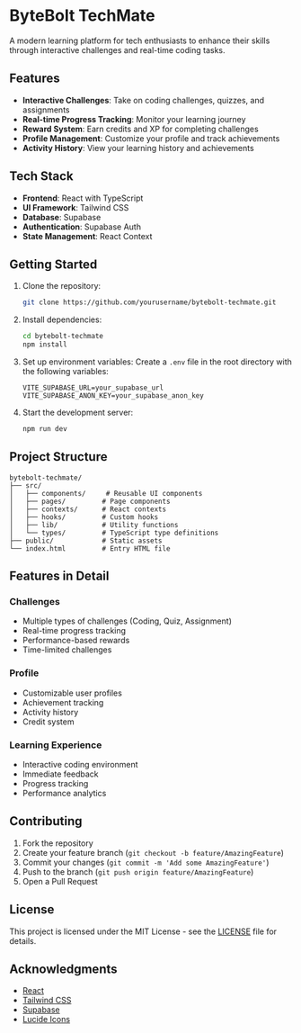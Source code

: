 # ByteBolt TechMate

A modern learning platform for tech enthusiasts to enhance their skills through interactive challenges and real-time coding tasks.

## Features

- **Interactive Challenges**: Take on coding challenges, quizzes, and assignments
- **Real-time Progress Tracking**: Monitor your learning journey
- **Reward System**: Earn credits and XP for completing challenges
- **Profile Management**: Customize your profile and track achievements
- **Activity History**: View your learning history and achievements

## Tech Stack

- **Frontend**: React with TypeScript
- **UI Framework**: Tailwind CSS
- **Database**: Supabase
- **Authentication**: Supabase Auth
- **State Management**: React Context

## Getting Started

1. Clone the repository:
   ```bash
   git clone https://github.com/yourusername/bytebolt-techmate.git
   ```

2. Install dependencies:
   ```bash
   cd bytebolt-techmate
   npm install
   ```

3. Set up environment variables:
   Create a `.env` file in the root directory with the following variables:
   ```
   VITE_SUPABASE_URL=your_supabase_url
   VITE_SUPABASE_ANON_KEY=your_supabase_anon_key
   ```

4. Start the development server:
   ```bash
   npm run dev
   ```

## Project Structure

```
bytebolt-techmate/
├── src/
│   ├── components/     # Reusable UI components
│   ├── pages/         # Page components
│   ├── contexts/      # React contexts
│   ├── hooks/         # Custom hooks
│   ├── lib/           # Utility functions
│   └── types/         # TypeScript type definitions
├── public/            # Static assets
└── index.html         # Entry HTML file
```

## Features in Detail

### Challenges
- Multiple types of challenges (Coding, Quiz, Assignment)
- Real-time progress tracking
- Performance-based rewards
- Time-limited challenges

### Profile
- Customizable user profiles
- Achievement tracking
- Activity history
- Credit system

### Learning Experience
- Interactive coding environment
- Immediate feedback
- Progress tracking
- Performance analytics

## Contributing

1. Fork the repository
2. Create your feature branch (`git checkout -b feature/AmazingFeature`)
3. Commit your changes (`git commit -m 'Add some AmazingFeature'`)
4. Push to the branch (`git push origin feature/AmazingFeature`)
5. Open a Pull Request

## License

This project is licensed under the MIT License - see the [LICENSE](LICENSE) file for details.

## Acknowledgments

- [React](https://reactjs.org/)
- [Tailwind CSS](https://tailwindcss.com/)
- [Supabase](https://supabase.com/)
- [Lucide Icons](https://lucide.dev/)
